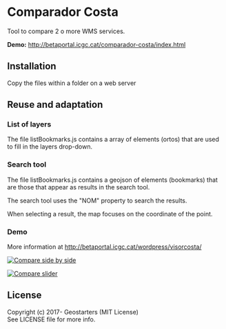 # Comparador Costa

Tool to compare 2 o more WMS services. 

**Demo:** http://betaportal.icgc.cat/comparador-costa/index.html

## Installation
Copy the files within a folder on a web server

## Reuse and adaptation

### List of layers

The file listBookmarks.js contains a array of elements (ortos) that are used to fill in the layers drop-down. 

### Search tool

The file listBookmarks.js contains a geojson of elements (bookmarks) that are those that appear as results in the search tool.

The search tool uses the "NOM" property to search the results.

When selecting a result, the map focuses on the coordinate of the point.

### Demo

More information at http://betaportal.icgc.cat/wordpress/visorcosta/

[![Compare side by side](http://betaportal.icgc.cat/wordpress/wp-content/uploads/2014/01/costa1803.png)](http://betaportal.icgc.cat/comparador-costa/index.html)

[![Compare slider](http://betaportal.icgc.cat/wordpress/wp-content/uploads/2014/01/costa1803_slide.png)](http://betaportal.icgc.cat/comparador-costa/index.html)

## License

Copyright (c) 2017- Geostarters (MIT License)  
See LICENSE file for more info.